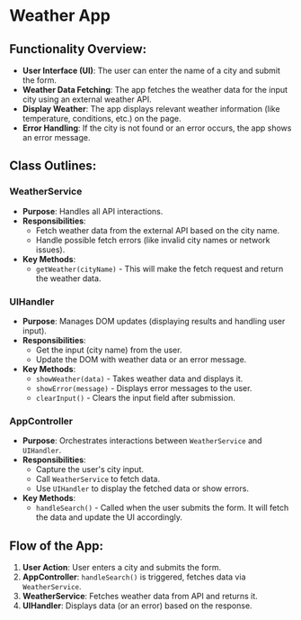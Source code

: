 # Weather App

## Functionality Overview:

- **User Interface (UI)**: The user can enter the name of a city and submit the form.
- **Weather Data Fetching**: The app fetches the weather data for the input city using an external weather API.
- **Display Weather**: The app displays relevant weather information (like temperature, conditions, etc.) on the page.
- **Error Handling**: If the city is not found or an error occurs, the app shows an error message.

## Class Outlines:

### WeatherService

- **Purpose**: Handles all API interactions.
- **Responsibilities**:
  - Fetch weather data from the external API based on the city name.
  - Handle possible fetch errors (like invalid city names or network issues).
- **Key Methods**:
  - `getWeather(cityName)` - This will make the fetch request and return the weather data.

### UIHandler

- **Purpose**: Manages DOM updates (displaying results and handling user input).
- **Responsibilities**:
  - Get the input (city name) from the user.
  - Update the DOM with weather data or an error message.
- **Key Methods**:
  - `showWeather(data)` - Takes weather data and displays it.
  - `showError(message)` - Displays error messages to the user.
  - `clearInput()` - Clears the input field after submission.

### AppController

- **Purpose**: Orchestrates interactions between `WeatherService` and `UIHandler`.
- **Responsibilities**:
  - Capture the user's city input.
  - Call `WeatherService` to fetch data.
  - Use `UIHandler` to display the fetched data or show errors.
- **Key Methods**:
  - `handleSearch()` - Called when the user submits the form. It will fetch the data and update the UI accordingly.

## Flow of the App:

1. **User Action**: User enters a city and submits the form.
2. **AppController**: `handleSearch()` is triggered, fetches data via `WeatherService`.
3. **WeatherService**: Fetches weather data from API and returns it.
4. **UIHandler**: Displays data (or an error) based on the response.
